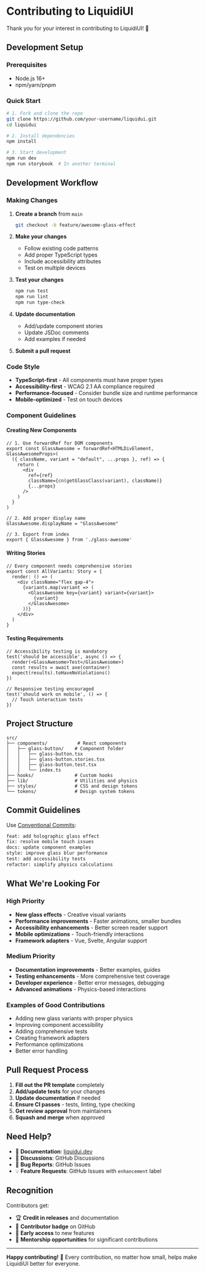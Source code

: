 # Contributing to LiquidiUI

Thank you for your interest in contributing to LiquidiUI! 🎉

## Development Setup

### Prerequisites
- Node.js 16+ 
- npm/yarn/pnpm

### Quick Start
```bash
# 1. Fork and clone the repo
git clone https://github.com/your-username/liquidui.git
cd liquidui

# 2. Install dependencies
npm install

# 3. Start development
npm run dev
npm run storybook  # In another terminal
```

## Development Workflow

### Making Changes
1. **Create a branch** from `main`
   ```bash
   git checkout -b feature/awesome-glass-effect
   ```

2. **Make your changes**
   - Follow existing code patterns
   - Add proper TypeScript types
   - Include accessibility attributes
   - Test on multiple devices

3. **Test your changes**
   ```bash
   npm run test
   npm run lint
   npm run type-check
   ```

4. **Update documentation**
   - Add/update component stories
   - Update JSDoc comments
   - Add examples if needed

5. **Submit a pull request**

### Code Style
- **TypeScript-first** - All components must have proper types
- **Accessibility-first** - WCAG 2.1 AA compliance required
- **Performance-focused** - Consider bundle size and runtime performance
- **Mobile-optimized** - Test on touch devices

### Component Guidelines

#### Creating New Components
```tsx
// 1. Use forwardRef for DOM components
export const GlassAwesome = forwardRef<HTMLDivElement, GlassAwesomeProps>(
  ({ className, variant = "default", ...props }, ref) => {
    return (
      <div
        ref={ref}
        className={cn(getGlassClass(variant), className)}
        {...props}
      />
    )
  }
)

// 2. Add proper display name
GlassAwesome.displayName = "GlassAwesome"

// 3. Export from index
export { GlassAwesome } from './glass-awesome'
```

#### Writing Stories
```tsx
// Every component needs comprehensive stories
export const AllVariants: Story = {
  render: () => (
    <div className="flex gap-4">
      {variants.map(variant => (
        <GlassAwesome key={variant} variant={variant}>
          {variant}
        </GlassAwesome>
      ))}
    </div>
  )
}
```

#### Testing Requirements
```tsx
// Accessibility testing is mandatory
test('should be accessible', async () => {
  render(<GlassAwesome>Test</GlassAwesome>)
  const results = await axe(container)
  expect(results).toHaveNoViolations()
})

// Responsive testing encouraged
test('should work on mobile', () => {
  // Touch interaction tests
})
```

## Project Structure

```
src/
├── components/           # React components
│   ├── glass-button/    # Component folder
│   │   ├── glass-button.tsx
│   │   ├── glass-button.stories.tsx
│   │   ├── glass-button.test.tsx
│   │   └── index.ts
├── hooks/               # Custom hooks
├── lib/                 # Utilities and physics
├── styles/              # CSS and design tokens
└── tokens/              # Design system tokens
```

## Commit Guidelines

Use [Conventional Commits](https://conventionalcommits.org/):

```bash
feat: add holographic glass effect
fix: resolve mobile touch issues  
docs: update component examples
style: improve glass blur performance
test: add accessibility tests
refactor: simplify physics calculations
```

## What We're Looking For

### High Priority
- **New glass effects** - Creative visual variants
- **Performance improvements** - Faster animations, smaller bundles
- **Accessibility enhancements** - Better screen reader support
- **Mobile optimizations** - Touch-friendly interactions
- **Framework adapters** - Vue, Svelte, Angular support

### Medium Priority  
- **Documentation improvements** - Better examples, guides
- **Testing enhancements** - More comprehensive test coverage
- **Developer experience** - Better error messages, debugging
- **Advanced animations** - Physics-based interactions

### Examples of Good Contributions
- Adding new glass variants with proper physics
- Improving component accessibility
- Adding comprehensive tests
- Creating framework adapters
- Performance optimizations
- Better error handling

## Pull Request Process

1. **Fill out the PR template** completely
2. **Add/update tests** for your changes
3. **Update documentation** if needed
4. **Ensure CI passes** - tests, linting, type checking
5. **Get review approval** from maintainers
6. **Squash and merge** when approved

## Need Help?

- 📖 **Documentation**: [liquidui.dev](https://liquidui.dev)
- 💬 **Discussions**: GitHub Discussions
- 🐛 **Bug Reports**: GitHub Issues
- 💡 **Feature Requests**: GitHub Issues with `enhancement` label

## Recognition

Contributors get:
- 🏆 **Credit in releases** and documentation
- 🎯 **Contributor badge** on GitHub
- 🚀 **Early access** to new features
- 🤝 **Mentorship opportunities** for significant contributions

---

**Happy contributing!** 🚀 Every contribution, no matter how small, helps make LiquidiUI better for everyone.